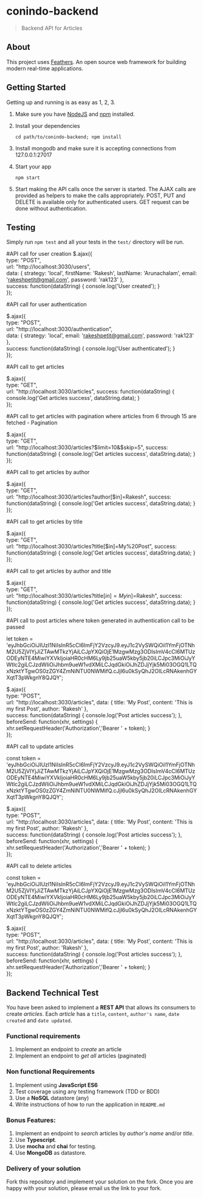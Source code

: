 # conindo-backend

> Backend API for Articles

## About

This project uses [Feathers](http://feathersjs.com). An open source web framework for building modern real-time applications.

## Getting Started

Getting up and running is as easy as 1, 2, 3.

1. Make sure you have [NodeJS](https://nodejs.org/) and [npm](https://www.npmjs.com/) installed.
2. Install your dependencies

    ```
    cd path/to/conindo-backend; npm install
    ```
3. Install mongodb and make sure it is accepting connections from 127.0.0.1:27017
4. Start your app

    ```
    npm start
    ```
5. Start making the API calls once the server is started. The AJAX calls are provided as helpers to make the calls appropriately. POST, PUT and DELETE is available only for authenticated users. GET request can be done without authentication.

## Testing

Simply run `npm test` and all your tests in the `test/` directory will be run.


#API call for user creation
$.ajax({  
            type: "POST",  
            url: "http://localhost:3030/users",  
            data: {
  strategy: 'local',
  firstName: 'Rakesh',
  lastName: 'Arunachalam',
  email: 'rakeshpetit@gmail.com',
  password: 'rak123'
},  
            success: function(dataString) { 
                console.log('User created'); 
            }  
        });

#API call for user authentication

$.ajax({  
            type: "POST",  
            url: "http://localhost:3030/authentication",  
            data: {
  strategy: 'local',
  email: 'rakeshpetit@gmail.com',
  password: 'rak123'
},  
            success: function(dataString) { 
                console.log('User authenticated'); 
            }  
        });    

#API call to get articles

$.ajax({  
            type: "GET",  
            url: "http://localhost:3030/articles",
            success: function(dataString) { 
                console.log('Get articles success', dataString.data); 
            }  
        });

#API call to get articles with pagination where articles from 6 through 15 are fetched - Pagination

$.ajax({  
            type: "GET",  
            url: "http://localhost:3030/articles?$limit=10&$skip=5",
            success: function(dataString) { 
                console.log('Get articles success', dataString.data); 
            }  
        });      

#API call to get articles by author

$.ajax({  
            type: "GET",  
            url: "http://localhost:3030/articles?author[$in]=Rakesh",
            success: function(dataString) { 
                console.log('Get articles success', dataString.data); 
            }  
        }); 

#API call to get articles by title

$.ajax({  
            type: "GET",  
            url: "http://localhost:3030/articles?title[$in]=My%20Post",
            success: function(dataString) { 
                console.log('Get articles success', dataString.data); 
            }  
        });

#API call to get articles by author and title

$.ajax({  
            type: "GET",  
            url: "http://localhost:3030/articles?title[$in]=My%20Post&author[$in]=Rakesh",
            success: function(dataString) { 
                console.log('Get articles success', dataString.data); 
            }  
        });

#API call to post articles where token generated in authentication call to be passed

let token = 'eyJhbGciOiJIUzI1NiIsInR5cCI6ImFjY2VzcyJ9.eyJ1c2VySWQiOiI1YmFjOTNhM2U5ZjVlYjJiZTAwMTkzYjAiLCJpYXQiOjE1MzgwMzg3ODIsImV4cCI6MTUzODEyNTE4MiwiYXVkIjoiaHR0cHM6Ly9jb25uaW5kby5jb20iLCJpc3MiOiJyYWtlc2giLCJzdWIiOiJhbm9ueW1vdXMiLCJqdGkiOiJhZDJjYjk5Mi03OGQ1LTQxNzktYTgwOS0zZGY4ZmNiNTU0NWMifQ.cJjl6u0kSyQhJ2OILcRNAkenhGYXqtT3pWkgnY8QJQY';

$.ajax({  
            type: "POST",  
            url: "http://localhost:3030/articles",
            data: {
  title: 'My Post',
  content: 'This is my first Post',
  author: 'Rakesh'
},  
            success: function(dataString) { 
                console.log('Post articles success'); 
            },            
  beforeSend: function(xhr, settings) { xhr.setRequestHeader('Authorization','Bearer ' + token); }  
        });    

#API call to update articles

const token = 'eyJhbGciOiJIUzI1NiIsInR5cCI6ImFjY2VzcyJ9.eyJ1c2VySWQiOiI1YmFjOTNhM2U5ZjVlYjJiZTAwMTkzYjAiLCJpYXQiOjE1MzgwMzg3ODIsImV4cCI6MTUzODEyNTE4MiwiYXVkIjoiaHR0cHM6Ly9jb25uaW5kby5jb20iLCJpc3MiOiJyYWtlc2giLCJzdWIiOiJhbm9ueW1vdXMiLCJqdGkiOiJhZDJjYjk5Mi03OGQ1LTQxNzktYTgwOS0zZGY4ZmNiNTU0NWMifQ.cJjl6u0kSyQhJ2OILcRNAkenhGYXqtT3pWkgnY8QJQY';

$.ajax({  
            type: "POST",  
            url: "http://localhost:3030/articles",
            data: {
  title: 'My Post',
  content: 'This is my first Post',
  author: 'Rakesh'
},  
            success: function(dataString) { 
                console.log('Post articles success'); 
            },            
  beforeSend: function(xhr, settings) { xhr.setRequestHeader('Authorization','Bearer ' + token); }  
        }); 

#API call to delete articles

const token = 'eyJhbGciOiJIUzI1NiIsInR5cCI6ImFjY2VzcyJ9.eyJ1c2VySWQiOiI1YmFjOTNhM2U5ZjVlYjJiZTAwMTkzYjAiLCJpYXQiOjE1MzgwMzg3ODIsImV4cCI6MTUzODEyNTE4MiwiYXVkIjoiaHR0cHM6Ly9jb25uaW5kby5jb20iLCJpc3MiOiJyYWtlc2giLCJzdWIiOiJhbm9ueW1vdXMiLCJqdGkiOiJhZDJjYjk5Mi03OGQ1LTQxNzktYTgwOS0zZGY4ZmNiNTU0NWMifQ.cJjl6u0kSyQhJ2OILcRNAkenhGYXqtT3pWkgnY8QJQY';

$.ajax({  
            type: "POST",  
            url: "http://localhost:3030/articles",
            data: {
  title: 'My Post',
  content: 'This is my first Post',
  author: 'Rakesh'
},  
            success: function(dataString) { 
                console.log('Post articles success'); 
            },            
  beforeSend: function(xhr, settings) { xhr.setRequestHeader('Authorization','Bearer ' + token); }  
        });   


## Backend Technical Test

You have been asked to implement a __REST API__ that allows its consumers to create *articles*. Each *article* has a `title`, `content`, `author's name`, `date created` and `date updated`.

### Functional requirements

1. Implement an endpoint to *create* an article
2. Implement an endpoint to *get all* articles (paginated)

### Non functional Requirements

1. Implement using **JavaScript ES6**
2. Test coverage using any testing framework (TDD or BDD)
3. Use a **NoSQL** datastore (any)
4. Write instructions of how to run the application in `README.md`

### Bonus Features:

1. Implement an endpoint to *search* articles by *author's name* and/or *title*.
2. Use **Typescript**.
3. Use **mocha** and **chai** for testing.
4. Use **MongoDB** as datastore.

### Delivery of your solution

Fork this repository and implement your solution on the fork. Once you are happy with your solution, please email us the link to your fork.            